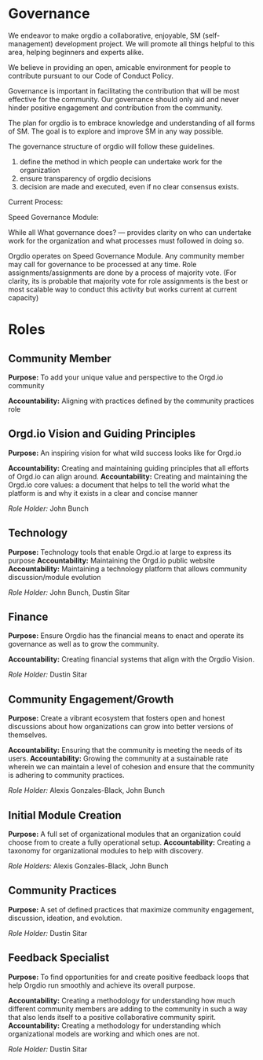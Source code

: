 <!-- TITLE: Governance And Roles -->

# Governance

We endeavor to make orgdio a collaborative, enjoyable, SM (self-management) development project. We will promote all things helpful to this area, helping beginners and experts alike.

We believe in providing an open, amicable environment for people to contribute pursuant to our Code of Conduct Policy.

Governance is important in facilitating the contribution that will be most effective for the community. Our governance should only aid and never hinder positive engagement and contribution from the community.

The plan for orgdio is to embrace knowledge and understanding of all forms of SM. The goal is to explore and improve SM in any way possible.

The governance structure of orgdio will follow these guidelines.

1. define the method in which people can undertake work for the organization
2. ensure transparency of orgdio decisions
3. decision are made and executed, even if no clear consensus exists.

Current Process:

Speed Governance Module:

While all 
What governance does?  — provides clarity on who can undertake work for the organization and what processes must followed in doing so.

Orgdio operates on Speed Governance Module.  Any community member may call for governance to be processed at any time. Role assignments/assignments are done by a process of majority vote.  (For clarity, its is probable that majority vote for role assignments is the best or most scalable way to conduct this activity but works current at current capacity)

# Roles
## Community Member

**Purpose:**  To add your unique value and perspective to the Orgd.io community

**Accountability:** Aligning with practices defined by the community practices role


## Orgd.io Vision and Guiding Principles
**Purpose:** An inspiring vision for what wild success looks like for Orgd.io

**Accountability:** Creating and maintaining guiding principles that all efforts of Orgd.io can align around.
**Accountability:** Creating and maintaining the Orgd.io core values: a document that helps to tell the world what the platform is and why it exists in a clear and concise manner

*Role Holder:* John Bunch

## Technology
**Purpose:** Technology tools that enable Orgd.io at large to express its purpose
**Accountability:** Maintaining the Orgd.io public website
**Accountability:**  Maintaining a technology platform that allows community discussion/module evolution

*Role Holder:* John Bunch, Dustin Sitar

## Finance
**Purpose:** Ensure Orgdio has the financial means to enact and operate its governance as well as to grow the community.

**Accountability:**  Creating financial systems that align with the Orgdio Vision.

*Role Holder:* Dustin Sitar

## Community Engagement/Growth
**Purpose:** Create a vibrant ecosystem that fosters open and honest discussions about how  organizations can grow into better versions of themselves.

**Accountability:** Ensuring that the community is meeting the needs of its users.
**Accountability:**  Growing the community at a sustainable rate wherein we can maintain a level of cohesion and ensure that the community is adhering to community practices.

*Role Holder:* Alexis Gonzales-Black, John Bunch

## Initial Module Creation
**Purpose:** A full set of organizational modules that an organization could choose from to create a fully operational setup.
**Accountability:** Creating a taxonomy for organizational modules to help with discovery.

*Role Holders:* Alexis Gonzales-Black, John Bunch

## Community Practices
**Purpose:** A set of defined practices that maximize community engagement, discussion, ideation, and evolution. 

*Role Holder:* Dustin Sitar


## Feedback Specialist

**Purpose:** To find opportunities for and create positive feedback loops that help Orgdio run smoothly and achieve its overall purpose.

**Accountability:**  Creating a methodology for understanding how much different community members are adding to the community in such a way that also lends itself to a positive collaborative community spirit.
**Accountability:**  Creating a methodology for understanding which organizational models are working and which ones are not.

*Role Holder:*  Dustin Sitar





